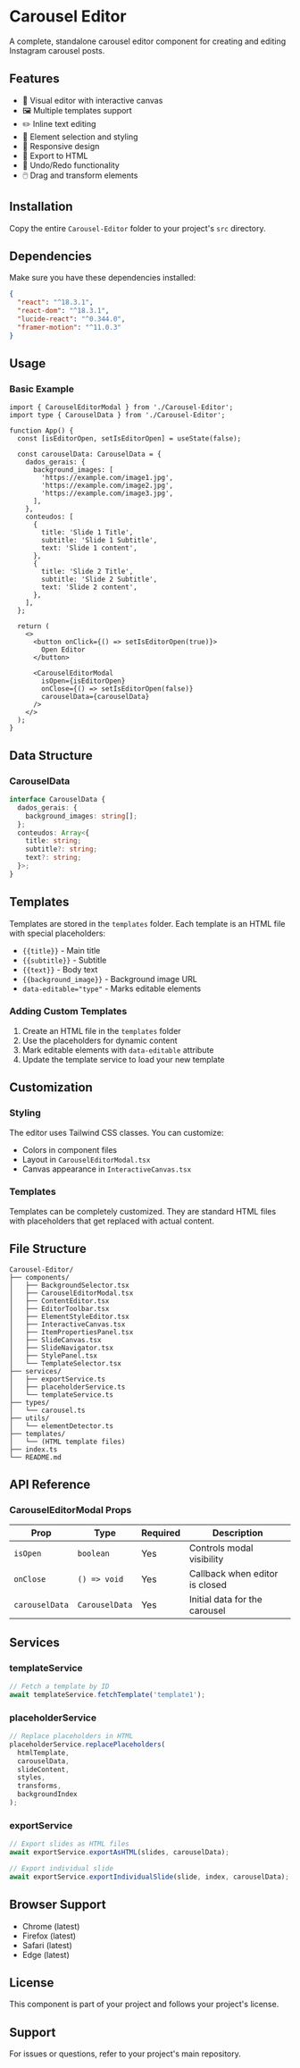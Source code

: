 # Carousel Editor

A complete, standalone carousel editor component for creating and editing Instagram carousel posts.

## Features

- 🎨 Visual editor with interactive canvas
- 🖼️ Multiple templates support
- ✏️ Inline text editing
- 🎯 Element selection and styling
- 📱 Responsive design
- 💾 Export to HTML
- 🔄 Undo/Redo functionality
- 🖱️ Drag and transform elements

## Installation

Copy the entire `Carousel-Editor` folder to your project's `src` directory.

## Dependencies

Make sure you have these dependencies installed:

```json
{
  "react": "^18.3.1",
  "react-dom": "^18.3.1",
  "lucide-react": "^0.344.0",
  "framer-motion": "^11.0.3"
}
```

## Usage

### Basic Example

```tsx
import { CarouselEditorModal } from './Carousel-Editor';
import type { CarouselData } from './Carousel-Editor';

function App() {
  const [isEditorOpen, setIsEditorOpen] = useState(false);

  const carouselData: CarouselData = {
    dados_gerais: {
      background_images: [
        'https://example.com/image1.jpg',
        'https://example.com/image2.jpg',
        'https://example.com/image3.jpg',
      ],
    },
    conteudos: [
      {
        title: 'Slide 1 Title',
        subtitle: 'Slide 1 Subtitle',
        text: 'Slide 1 content',
      },
      {
        title: 'Slide 2 Title',
        subtitle: 'Slide 2 Subtitle',
        text: 'Slide 2 content',
      },
    ],
  };

  return (
    <>
      <button onClick={() => setIsEditorOpen(true)}>
        Open Editor
      </button>

      <CarouselEditorModal
        isOpen={isEditorOpen}
        onClose={() => setIsEditorOpen(false)}
        carouselData={carouselData}
      />
    </>
  );
}
```

## Data Structure

### CarouselData

```typescript
interface CarouselData {
  dados_gerais: {
    background_images: string[];
  };
  conteudos: Array<{
    title: string;
    subtitle?: string;
    text?: string;
  }>;
}
```

## Templates

Templates are stored in the `templates` folder. Each template is an HTML file with special placeholders:

- `{{title}}` - Main title
- `{{subtitle}}` - Subtitle
- `{{text}}` - Body text
- `{{background_image}}` - Background image URL
- `data-editable="type"` - Marks editable elements

### Adding Custom Templates

1. Create an HTML file in the `templates` folder
2. Use the placeholders for dynamic content
3. Mark editable elements with `data-editable` attribute
4. Update the template service to load your new template

## Customization

### Styling

The editor uses Tailwind CSS classes. You can customize:

- Colors in component files
- Layout in `CarouselEditorModal.tsx`
- Canvas appearance in `InteractiveCanvas.tsx`

### Templates

Templates can be completely customized. They are standard HTML files with placeholders that get replaced with actual content.

## File Structure

```
Carousel-Editor/
├── components/
│   ├── BackgroundSelector.tsx
│   ├── CarouselEditorModal.tsx
│   ├── ContentEditor.tsx
│   ├── EditorToolbar.tsx
│   ├── ElementStyleEditor.tsx
│   ├── InteractiveCanvas.tsx
│   ├── ItemPropertiesPanel.tsx
│   ├── SlideCanvas.tsx
│   ├── SlideNavigator.tsx
│   ├── StylePanel.tsx
│   └── TemplateSelector.tsx
├── services/
│   ├── exportService.ts
│   ├── placeholderService.ts
│   └── templateService.ts
├── types/
│   └── carousel.ts
├── utils/
│   └── elementDetector.ts
├── templates/
│   └── (HTML template files)
├── index.ts
└── README.md
```

## API Reference

### CarouselEditorModal Props

| Prop | Type | Required | Description |
|------|------|----------|-------------|
| `isOpen` | `boolean` | Yes | Controls modal visibility |
| `onClose` | `() => void` | Yes | Callback when editor is closed |
| `carouselData` | `CarouselData` | Yes | Initial data for the carousel |

## Services

### templateService

```typescript
// Fetch a template by ID
await templateService.fetchTemplate('template1');
```

### placeholderService

```typescript
// Replace placeholders in HTML
placeholderService.replacePlaceholders(
  htmlTemplate,
  carouselData,
  slideContent,
  styles,
  transforms,
  backgroundIndex
);
```

### exportService

```typescript
// Export slides as HTML files
await exportService.exportAsHTML(slides, carouselData);

// Export individual slide
await exportService.exportIndividualSlide(slide, index, carouselData);
```

## Browser Support

- Chrome (latest)
- Firefox (latest)
- Safari (latest)
- Edge (latest)

## License

This component is part of your project and follows your project's license.

## Support

For issues or questions, refer to your project's main repository.
